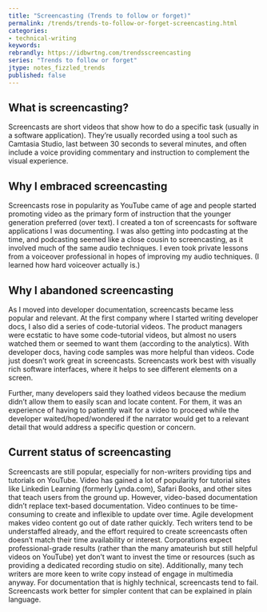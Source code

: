 ```yaml
---
title: "Screencasting (Trends to follow or forget)"
permalink: /trends/trends-to-follow-or-forget-screencasting.html
categories:
- technical-writing
keywords:
rebrandly: https://idbwrtng.com/trendsscreencasting
series: "Trends to follow or forget"
jtype: notes_fizzled_trends
published: false
---
```


## What is screencasting?

Screencasts are short videos that show how to do a specific task (usually in a software application). They’re usually recorded using a tool such as Camtasia Studio, last between 30 seconds to several minutes, and often include a voice providing commentary and instruction to complement the visual experience.

## Why I embraced screencasting

Screencasts rose in popularity as YouTube came of age and people started promoting video as the primary form of instruction that the younger generation preferred (over text). I created a ton of screencasts for software applications I was documenting. I was also getting into podcasting at the time, and podcasting seemed like a close cousin to screencasting, as it involved much of the same audio techniques. I even took private lessons from a voiceover professional in hopes of improving my audio techniques. (I learned how hard voiceover actually is.)

## Why I abandoned screencasting

As I moved into developer documentation, screencasts became less popular and relevant. At the first company where I started writing developer docs, I also did a series of code-tutorial videos. The product managers were ecstatic to have some code-tutorial videos, but almost no users watched them or seemed to want them (according to the analytics). With developer docs, having code samples was more helpful than videos. Code just doesn’t work great in screencasts. Screencasts work best with visually rich software interfaces, where it helps to see different elements on a screen.

Further, many developers said they loathed videos because the medium didn’t allow them to easily scan and locate content. For them, it was an experience of having to patiently wait for a video to proceed while the developer waited/hoped/wondered if the narrator would get to a relevant detail that would address a specific question or concern.

## Current status of screencasting

Screencasts are still popular, especially for non-writers providing tips and tutorials on YouTube. Video has gained a lot of popularity for tutorial sites like Linkedin Learning (formerly Lynda.com), Safari Books, and other sites that teach users from the ground up. However, video-based documentation didn’t replace text-based documentation. Video continues to be time-consuming to create and inflexible to update over time. Agile development makes video content go out of date rather quickly. Tech writers tend to be understaffed already, and the effort required to create screencasts often doesn’t match their time availability or interest. Corporations expect professional-grade results (rather than the many amateurish but still helpful videos on YouTube) yet don’t want to invest the time or resources (such as providing a dedicated recording studio on site). Additionally, many tech writers are more keen to write copy instead of engage in multimedia anyway. For documentation that is highly technical, screencasts tend to fail. Screencasts work better for simpler content that can be explained in plain language.
